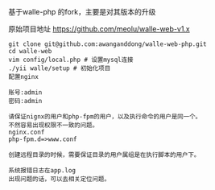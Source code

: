 基于walle-php 的fork，主要是对其版本的升级

原始项目地址
https://github.com/meolu/walle-web-v1.x

```
git clone git@github.com:awanganddong/walle-web-php.git
cd walle-web  
vim config/local.php # 设置mysql连接
./yii walle/setup # 初始化项目
配置nginx

账号:admin
密码:admin

请保证nignx的用户和php-fpm的用户，以及执行命令的用户是同一个。
不然容易出现权限不一致的问题。
nginx.conf
php-fpm.d=>www.conf

创建远程目录的时候，需要保证目录的用户属组是在执行脚本的用户下。

系统报错日志在app.log
出现问题的话，可以去相关定位问题。
```
